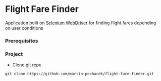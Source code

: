 # Flight Fare Finder
Application built on [Selenium WebDriver](http://www.seleniumhq.org/) for finding flight fares depending on user conditions

### Prerequisites

### Project
* Clone git repo
```{r, engine='sh'}
git clone https://github.com/martin-pechacek/flight-fare-finder.git
```
